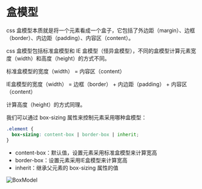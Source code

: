 # 盒模型

css 盒模型本质就是将一个元素看成一个盒子，它包括了外边距（margin）、边框（border）、内边距（padding）、内容区（content）。

css 盒模型包括标准盒模型和 IE 盒模型（怪异盒模型），不同的盒模型计算元素宽度（width）和高度（height）的方式不同。

标准盒模型的宽度（width） = 内容区（content）

IE盒模型的宽度（width） = 边框（border） + 内边距（padding） + 内容区（content）

计算高度（height）的方式同理。

我们可以通过 box-sizing 属性来控制元素采用哪种盒模型：

```css
.element {
  box-sizing: content-box | border-box | inherit;
}
```

- content-box：默认值，设置元素采用标准盒模型来计算宽高
- border-box：设置元素采用IE盒模型来计算宽高
- inherit：继承父元素的 box-sizing 属性的值

![BoxModel](https://penguinbucket.obs.cn-southwest-2.myhuaweicloud.com/img/202304121617627.png)